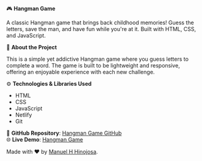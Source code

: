 🎮 **Hangman Game**

A classic Hangman game that brings back childhood memories! Guess the letters, save the man, and have fun while you're at it. Built with HTML, CSS, and JavaScript.

📝 **About the Project**

This is a simple yet addictive Hangman game where you guess letters to complete a word. The game is built to be lightweight and responsive, offering an enjoyable experience with each new challenge.

⚙️ **Technologies & Libraries Used**

- HTML
- CSS
- JavaScript
- Netlify
- Git

🔗 **GitHub Repository**: [Hangman Game GitHub](https://github.com/Manuelhhinojosa/hangmanApp)  
🌐 **Live Demo**: [Hangman Game](https://hangmanmhh.netlify.app)

Made with ❤️ by [Manuel H Hinojosa](https://manuelhinojosa.netlify.app).
